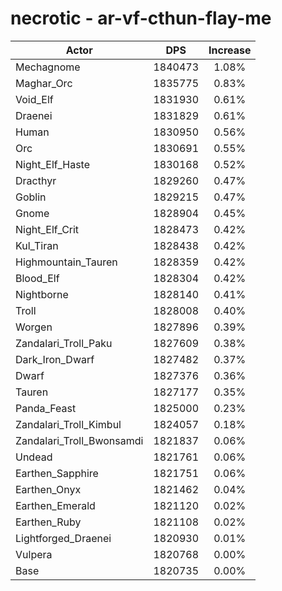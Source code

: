 # necrotic - ar-vf-cthun-flay-me
| Actor | DPS | Increase |
|---|:---:|:---:|
|Mechagnome|1840473|1.08%|
|Maghar_Orc|1835775|0.83%|
|Void_Elf|1831930|0.61%|
|Draenei|1831829|0.61%|
|Human|1830950|0.56%|
|Orc|1830691|0.55%|
|Night_Elf_Haste|1830168|0.52%|
|Dracthyr|1829260|0.47%|
|Goblin|1829215|0.47%|
|Gnome|1828904|0.45%|
|Night_Elf_Crit|1828473|0.42%|
|Kul_Tiran|1828438|0.42%|
|Highmountain_Tauren|1828359|0.42%|
|Blood_Elf|1828304|0.42%|
|Nightborne|1828140|0.41%|
|Troll|1828008|0.40%|
|Worgen|1827896|0.39%|
|Zandalari_Troll_Paku|1827609|0.38%|
|Dark_Iron_Dwarf|1827482|0.37%|
|Dwarf|1827376|0.36%|
|Tauren|1827177|0.35%|
|Panda_Feast|1825000|0.23%|
|Zandalari_Troll_Kimbul|1824057|0.18%|
|Zandalari_Troll_Bwonsamdi|1821837|0.06%|
|Undead|1821761|0.06%|
|Earthen_Sapphire|1821751|0.06%|
|Earthen_Onyx|1821462|0.04%|
|Earthen_Emerald|1821120|0.02%|
|Earthen_Ruby|1821108|0.02%|
|Lightforged_Draenei|1820930|0.01%|
|Vulpera|1820768|0.00%|
|Base|1820735|0.00%|
